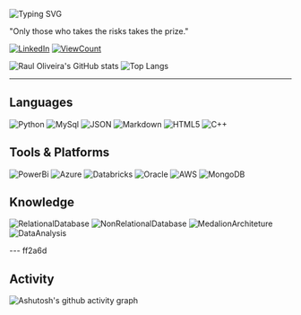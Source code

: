 ![Typing SVG](https://readme-typing-svg.herokuapp.com/?color=00bfbf&size=40center=true&vCenter=true&width=1000&lines=Hello,+my+name+is+Raul+Oliveira.;I+love+coding+and+nerd+stuff.;Be+Welcome!+:%29)

"Only those who takes the risks takes the prize." 

[![LinkedIn](https://img.shields.io/badge/LinkedIn-0077B5?style=for-the-badge&logo=linkedin&logoColor=white)](https://www.linkedin.com/in/dev-raul-oliveira?lipi=urn%3Ali%3Apage%3Ad_flagship3_profile_view_base_contact_details%3BtFqbzy%2BUSI2ffkNrrOsRTA%3D%3D)
[![ViewCount](https://komarev.com/ghpvc/?username=DevRaulOliveira&style=for-the-badge)](https://github.com/DevRaulOliveira/)


![Raul Oliveira's GitHub stats](https://github-readme-stats.vercel.app/api?username=DevRaulOliveira&show_icons=true&theme=tokyonight)
![Top Langs](https://github-readme-stats.vercel.app/api/top-langs/?username=DevRaulOliveira&layout=compact&hide_progress=false&theme=tokyonight)

---
## Languages
![Python](https://img.shields.io/badge/PYTHON-T?style=for-the-badge&logo=python&logoColor=%2314354C&logoSize=auto&labelColor=%23CECECE&color=%2314354C)
![MySql](https://img.shields.io/badge/MYSQL-T?style=for-the-badge&logo=Mysql&logoColor=%234682B4&logoSize=auto&labelColor=%23CECECE&color=%234682B4)
![JSON](https://img.shields.io/badge/JSON-red?style=for-the-badge&logo=Json&logoColor=%23B162C7&logoSize=auto&labelColor=%23CECECE&color=%23B162C7)
![Markdown](https://img.shields.io/badge/Markdown-000?style=for-the-badge&logo=markdown)
![HTML5](https://img.shields.io/badge/HTML-text?style=for-the-badge&logo=html5&logoColor=%23F06529&logoSize=auto&labelColor=%23CECECE&color=%23F06529)
![C++](https://img.shields.io/badge/C%2B%2B-text?style=for-the-badge&logo=C%2B%2B&logoColor=%2300599C&logoSize=auto&labelColor=%23CECECE&color=%2300599C)


## Tools & Platforms
![PowerBi](https://img.shields.io/badge/Power%20BI-F2C811.svg?style=for-the-badge&logo=Power-BI&logoColor=black)
![Azure](https://img.shields.io/badge/Azure-blue.svg?style=for-the-badge&logo=Azure&blue&logoColor=gray)
![Databricks](https://img.shields.io/badge/Databricks-text?style=for-the-badge&logo=Databricks&logoColor=%23FF3621&logoSize=auto&labelColor=%23CECECE&color=%23FF3621)
![Oracle](https://img.shields.io/badge/ORACLE-text?style=for-the-badge&logo=OracleDatabase&logoColor=%23CECECE&logoSize=auto&labelColor=%23CECECE&color=%23C91111)
![AWS](https://img.shields.io/badge/AWS-yellow.svg?style=for-the-badge&logo=AWS&logoColor=white)
![MongoDB](https://img.shields.io/badge/MongoDB-text?style=for-the-badge&logo=MongoDB&logoColor=%234db33d&logoSize=auto&labelColor=%23CECECE&color=%234db33d)

## Knowledge
![RelationalDatabase](https://img.shields.io/badge/Relational_Database-text?style=for-the-badge&logo=tool&logoColor=%23D20103&logoSize=auto&labelColor=%23CECECE&color=%23D20103)
![NonRelationalDatabase](https://img.shields.io/badge/Non_Relational_Database-text?style=for-the-badge&logo=NoSQL&logoColor=%237DDA58&logoSize=auto&labelColor=%23CECECE&color=%237DDA58)
![MedalionArchiteture](https://img.shields.io/badge/Medallion_Architecture-text?style=for-the-badge&logo=NoSQL&logoColor=%23F7C202&logoSize=auto&labelColor=%23CECECE&color=%23F7C202)
![DataAnalysis](https://img.shields.io/badge/Data_Analysis-text?style=for-the-badge&logoSize=auto&color=%23C91111)

--- ff2a6d

## Activity
![Ashutosh's github activity graph](https://github-readme-activity-graph.vercel.app/graph?username=DevRaulOliveira&bg_color=ff2a6d&color=000000&title_color=05d9e&line=ff2a6d&point=C20202&area_color=ffffff&area=true&custom_title=Raul&radius=10&hide_border=true&grid_color=ffffff)

<!--![Ashutosh's github activity graph](https://github-readme-activity-graph.vercel.app/graph?username=DevRaulOliveira&bg_color=000000&color=000000&title_color&line=ffffff&point=C20202&area=truehide_border=true) >

<!--
![Html5](https://img.shields.io/badge/HTML5-E34F26?style=for-the-badge&logo=html5&logoColor=white)
![Css](https://img.shields.io/badge/CSS3-1572B6?style=for-the-badge&logo=css3&logoColor=white)
![C](https://img.shields.io/badge/C-00599C?style=for-the-badge&logo=c&logoColor=white)
![C++](https://img.shields.io/badge/C%2B%2B-00599C?style=for-the-badge&logo=c%2B%2B&logoColor=white)
![HTML](https://img.shields.io/badge/HTML-red.svg?style=for-the-badge&logo=HTML&logoColor=black)
![JavaScript](https://img.shields.io/badge/JS-Java_Script-blue?style=for-the-badge&color=%23FFFF00)
[![Typing SVG](https://readme-typing-svg.herokuapp.com/?pause=10000&color=00bfbf&&width=435&lines=Basic%3A)](https://git.io/typing-svg)
![JavaScript](https://img.shields.io/badge/JS-Java_Script-blue?style=for-the-badge&color=%23FFFF00)
![C++](https://img.shields.io/badge/C%2B%2B-%2300599C?style=for-the-badge&logo=c%2B%2B)
![ASP Classic](https://img.shields.io/badge/ASP-Classic-silver?style=for-the-badge&logo=.net&labelColor=blue)
[![LeetCode](https://img.shields.io/badge/-LeetCode-FFA116?style=for-the-badge&logo=LeetCode&logoColor=black)](https://leetcode.com/u/DevRaulOliveira/)
[![CodeWars](https://img.shields.io/badge/Codewars-B1361E.svg?style=for-the-badge&logo=Codewars&logoColor=white)](https://www.codewars.com/users/DevRaulOliveira)
-->
